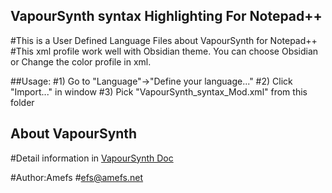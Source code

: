 ## VapourSynth syntax Highlighting For Notepad++
#This is a User Defined Language Files about VapourSynth for Notepad++
#This xml profile work well with Obsidian theme. You can choose Obsidian or Change the color profile in xml.

##Usage:
#1) Go to "Language"->"Define your language..."
#2) Click "Import..." in window
#3) Pick "VapourSynth_syntax_Mod.xml" from this folder

## About VapourSynth
#Detail information in [VapourSynth Doc](http://www.vapoursynth.com/doc/)

#Author:Amefs
#efs@amefs.net